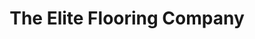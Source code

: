---
title: "The Elite Flooring Company"
url: /edinburgh/the-elite-flooring-company/
shop: Fußböden
---